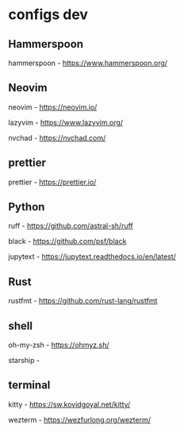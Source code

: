 # configs dev

## Hammerspoon

hammerspoon - <https://www.hammerspoon.org/>

## Neovim

neovim - <https://neovim.io/>

lazyvim - <https://www.lazyvim.org/>

nvchad - <https://nvchad.com/>

## prettier

prettier - <https://prettier.io/>

## Python

ruff - <https://github.com/astral-sh/ruff>

black - <https://github.com/psf/black>

jupytext - <https://jupytext.readthedocs.io/en/latest/>

## Rust

rustfmt - <https://github.com/rust-lang/rustfmt>

## shell

oh-my-zsh - <https://ohmyz.sh/>

starship - 

## terminal

kitty - <https://sw.kovidgoyal.net/kitty/>

wezterm - <https://wezfurlong.org/wezterm/>
